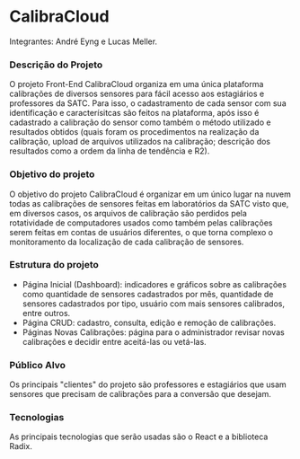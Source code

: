 # CalibraCloud  

Integrantes: André Eyng e Lucas Meller.

### Descrição do Projeto 
O projeto Front-End CalibraCloud organiza em uma única plataforma calibrações de diversos sensores para fácil acesso aos estagiários e professores da SATC. Para isso, o cadastramento de cada sensor com sua identificação e caracterísitcas são feitos na plataforma, após isso é cadastrado a calibração do sensor como também o método utilizado e resultados obtidos (quais foram os procedimentos na realização da calibração, upload de arquivos utilizados na calibração; descrição dos resultados como a ordem da linha de tendência e R2).

### Objetivo do projeto 
O objetivo do projeto CalibraCloud é organizar em um único lugar na nuvem todas as calibrações de sensores feitas em laboratórios da SATC visto que, em diversos casos, os arquivos de calibração são perdidos pela rotatividade de computadores usados como também pelas calibrações serem feitas em contas de usuários diferentes, o que torna complexo o monitoramento da localização de cada calibração de sensores.

### Estrutura do projeto
<ul>
  <li>Página Inicial (Dashboard): indicadores e gráficos sobre as calibrações como quantidade de sensores cadastrados por mês, quantidade de sensores cadastrados por tipo, usuário com mais sensores calibrados, entre outros.</li>
  <li>Página CRUD: cadastro, consulta, edição e remoção de calibrações.</li>
  <li>Páginas Novas Calibrações: página para o administrador revisar novas calibrações e decidir entre aceitá-las ou vetá-las.</li>
</ul>

### Público Alvo 
Os principais "clientes" do projeto são professores e estagiários que usam sensores que precisam de calibrações para a conversão que desejam.

### Tecnologias
As principais tecnologias que serão usadas são o React e a biblioteca Radix.
